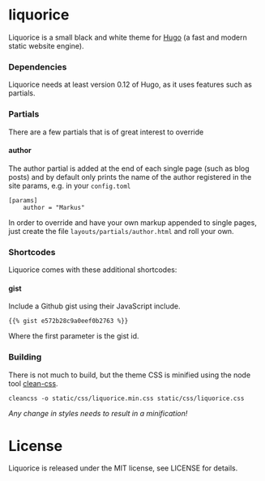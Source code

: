# liquorice

Liquorice is a small black and white theme for [Hugo](https://github.com/spf13/hugo) (a fast and modern static website engine).


### Dependencies

Liquorice needs at least version 0.12 of Hugo, as it uses features such as partials.


### Partials

There are a few partials that is of great interest to override


#### author

The author partial is added at the end of each single page (such as blog posts) and by default only prints the name of the author registered in the site params, e.g. in your `config.toml`

    [params]
        author = "Markus"

In order to override and have your own markup appended to single pages, just create the file `layouts/partials/author.html` and roll your own.


### Shortcodes

Liquorice comes with these additional shortcodes:


#### gist

Include a Github gist using their JavaScript include.

    {{% gist e572b28c9a0eef0b2763 %}}

Where the first parameter is the gist id.


### Building

There is not much to build, but the theme CSS is minified using the node tool [clean-css](https://github.com/GoalSmashers/clean-css).

    cleancss -o static/css/liquorice.min.css static/css/liquorice.css

*Any change in styles needs to result in a minification!*


# License

Liquorice is released under the MIT license, see LICENSE for details.